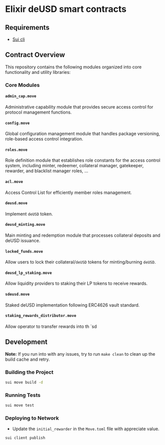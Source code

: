 # Elixir deUSD smart contracts

## Requirements

- [Sui cli](https://docs.sui.io/guides/developer/getting-started/sui-install)

## Contract Overview

This repository contains the following modules organized into core functionality and utility libraries:

### Core Modules

#### `admin_cap.move`
Administrative capability module that provides secure access control for protocol management functions.

#### `config.move`
Global configuration management module that handles package versioning, role-based access control integration.

#### `roles.move`
Role definition module that establishes role constants for the access control system, including minter, redeemer, collateral manager, gatekeeper, rewarder, and blacklist manager roles, ...

#### `acl.move`
Access Control List for efficiently member roles management.

#### `deusd.move`
Implement `deUSD` token.

#### `deusd_minting.move`
Main minting and redemption module that processes collateral deposits and deUSD issuance.

#### `locked_funds.move`
Allow users to lock their collateral/`deUSD` tokens for minting/burning `deUSD`.

#### `deusd_lp_staking.move`
Allow liquidity providers to staking their LP tokens to receive rewards.

#### `sdeusd.move`
Staked deUSD implementation following ERC4626 vault standard. 

#### `staking_rewards_distributor.move`
Allow operator to transfer rewards into th `sd

## Development

**Note:** If you run into with any issues, try to run `make clean` to clean up the build cache and retry.

### Building the Project
```bash
sui move build -d
```

### Running Tests
```bash
sui move test
```

### Deploying to Network
- Update the `initial_rewarder` in the `Move.toml` file with appreciate value.

```bash
sui client publish
```
